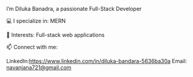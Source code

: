  I’m Diluka Banadra, a passionate Full-Stack Developer  

💻 I specialize in: MERN

🚀 Interests: Full-stack web applications

📫 Connect with me:

LinkedIn:https://www.linkedin.com/in/diluka-bandara-5636ba30a
Email: navanjana721@gmail.com

   




 
 

